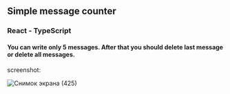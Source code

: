 ## Simple message counter

### React - TypeScript

#### You can write only 5 messages. After that you should delete last message or delete all messages. 

screenshot:

![Снимок экрана (425)](https://user-images.githubusercontent.com/106627293/229734443-e9b17f38-229a-4f40-9eb8-4344377c2b91.png)
